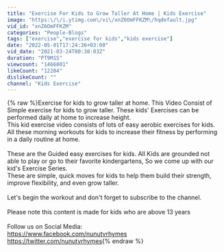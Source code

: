 ```yaml
---
title: "Exercise For Kids to Grow Taller At Home | Kids Exercise"
image: "https:\/\/i.ytimg.com\/vi\/xnZ6OmFFKZM\/hqdefault.jpg"
vid_id: "xnZ6OmFFKZM"
categories: "People-Blogs"
tags: ["exercise","exercise for kids","kids exercise"]
date: "2022-05-01T17:24:36+03:00"
vid_date: "2021-03-24T00:30:03Z"
duration: "PT9M1S"
viewcount: "1466801"
likeCount: "12204"
dislikeCount: ""
channel: "Kids Exercise"
---
```

{% raw %}Exercise for kids to grow taller at home. This Video Consist of Simple exercise for kids to grow taller. These kids' Exercises can be performed daily at home to increase height.<br />This kid exercise video consists of lots of easy aerobic exercises for kids. All these morning workouts for kids to increase their fitness by performing in a daily routine at home.<br /><br />These are the Guided easy exercises for kids. All Kids are grounded not able to play or go to their favorite kindergartens, So we come up with our kid's Exercise Series.<br />These are simple, quick moves for kids to help them build their strength, improve flexibility, and even grow taller.<br /><br />Let's begin the workout and don't forget to subscribe to the channel.<br /><br />Please note this content is made for kids who are above 13 years <br /><br />Follow us on Social Media:<br /><a rel="nofollow" target="blank" href="https://www.facebook.com/nunutvrhymes">https://www.facebook.com/nunutvrhymes</a><br /><a rel="nofollow" target="blank" href="https://twitter.com/nunutvrhymes">https://twitter.com/nunutvrhymes</a>{% endraw %}

